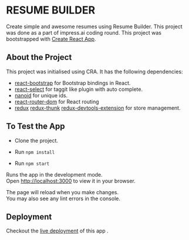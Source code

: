 # RESUME BUILDER

Create simple and awesome resumes using Resume Builder. This project was done as a part of impress.ai coding round. 
This project was bootstrapped with [Create React App](https://github.com/facebook/create-react-app).

## About the Project
This project was initialised using CRA. It has the following dependencies:

-  [react-bootstrap](https://github.com/react-bootstrap/react-bootstrap) for Bootstrap bindings in React.
-  [react-select](https://github.com/JedWatson/react-select) for taggit like plugin with auto complete.
-  [nanoid](https://github.com/ai/nanoid) for unique ids.
-  [react-router-dom](https://github.com/remix-run/react-router) for React routing
-  [redux](https://github.com/reduxjs/redux) [redux-thunk](https://github.com/reduxjs/redux-thunk) [redux-devtools-extension](https://github.com/zalmoxisus/redux-devtools-extension) for store management. 

## To Test the App
- Clone the project.

- Run `npm install`

- Run `npm start`

Runs the app in the development mode.\
Open [http://localhost:3000](http://localhost:3000) to view it in your browser.

The page will reload when you make changes.\
You may also see any lint errors in the console.

## Deployment
Checkout the [live deployment](https://fred7francis.github.io/resume_builder/) of this app .
